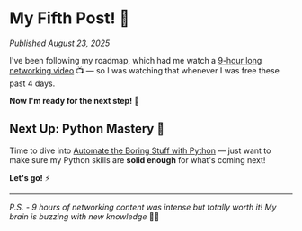 # My Fifth Post! 🚀

_Published August 23, 2025_

I've been following my roadmap, which had me watch a [9-hour long networking video](https://www.youtube.com/watch?v=qiQR5rTSshw&feature=youtu.be) 📺 — so I was watching that whenever I was free these past 4 days.

**Now I'm ready for the next step!** 💪

## Next Up: Python Mastery 🐍

Time to dive into [Automate the Boring Stuff with Python](https://automatetheboringstuff.com/) — just want to make sure my Python skills are **solid enough** for what's coming next!

**Let's go!** ⚡

---

_P.S. - 9 hours of networking content was intense but totally worth it! My brain is buzzing with new knowledge_ 🧠✨